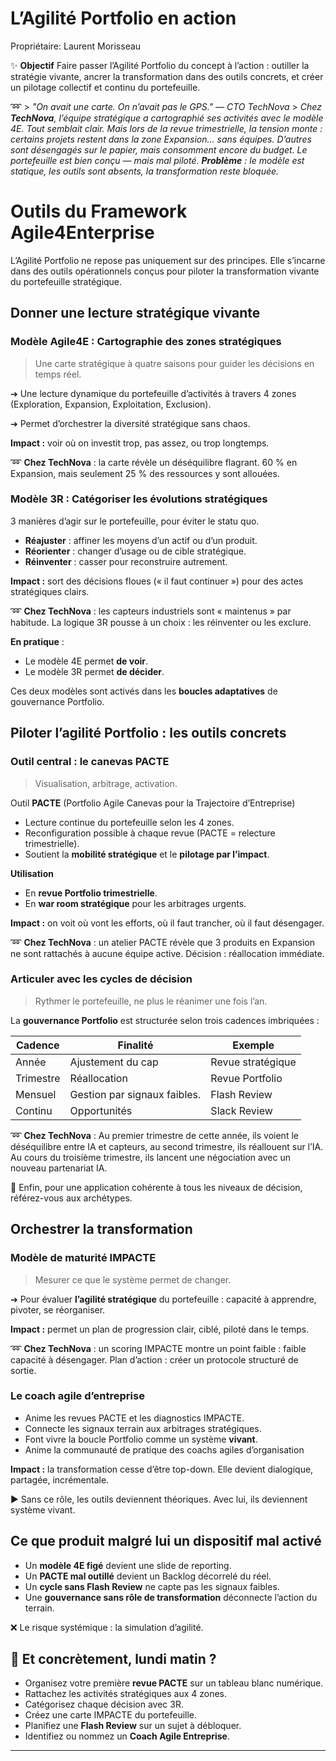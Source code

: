 # L’Agilité Portfolio en action

Propriétaire: Laurent Morisseau

✨ **Objectif** Faire passer l’Agilité Portfolio du concept à l’action : outiller la stratégie vivante, ancrer la transformation dans des outils concrets, et créer un pilotage collectif et continu du portefeuille.

➿ > *"On avait une carte. On n’avait pas le GPS." — CTO TechNova* > *Chez **TechNova**, l’équipe stratégique a cartographié ses activités avec le modèle 4E. Tout semblait clair. Mais lors de la revue trimestrielle, la tension monte : certains projets restent dans la zone Expansion… sans équipes. D’autres sont désengagés sur le papier, mais consomment encore du budget. Le portefeuille est bien conçu — mais mal piloté.* ***Problème** : le modèle est statique, les outils sont absents, la transformation reste bloquée.*

# Outils du Framework Agile4Enterprise

L’Agilité Portfolio ne repose pas uniquement sur des principes. Elle s’incarne dans des outils opérationnels conçus pour piloter la transformation vivante du portefeuille stratégique.

## Donner une lecture stratégique vivante

### **Modèle Agile4E** : **Cartographie des zones stratégiques**

> Une carte stratégique à quatre saisons pour guider les décisions en temps réel.
> 

➔ Une lecture dynamique du portefeuille d’activités à travers 4 zones (Exploration, Expansion, Exploitation, Exclusion).

➔ Permet d’orchestrer la diversité stratégique sans chaos.

**Impact :** voir où on investit trop, pas assez, ou trop longtemps.

➿ **Chez TechNova** : la carte révèle un déséquilibre flagrant. 60 % en Expansion, mais seulement 25 % des ressources y sont allouées.

### **Modèle 3R** : Catégoriser les évolutions stratégiques

3 manières d’agir sur le portefeuille, pour éviter le statu quo.

- **Réajuster** : affiner les moyens d’un actif ou d’un produit.
- **Réorienter** : changer d’usage ou de cible stratégique.
- **Réinventer** : casser pour reconstruire autrement.

**Impact :** sort des décisions floues (« il faut continuer ») pour des actes stratégiques clairs.

➿ **Chez TechNova** : les capteurs industriels sont « maintenus » par habitude. La logique 3R pousse à un choix : les réinventer ou les exclure.

**En pratique** :

- Le modèle 4E permet **de voir**.
- Le modèle 3R permet **de décider**.

Ces deux modèles sont activés dans les **boucles adaptatives** de gouvernance Portfolio.

## Piloter l’agilité Portfolio : les outils concrets

### **Outil central : le canevas PACTE**

> Visualisation, arbitrage, activation.
> 



Outil **PACTE** (Portfolio Agile Canevas pour la Trajectoire d’Entreprise)

- Lecture continue du portefeuille selon les 4 zones.
- Reconfiguration possible à chaque revue (PACTE = relecture trimestrielle).
- Soutient la **mobilité stratégique** et le **pilotage par l’impact**.

**Utilisation**

- En **revue Portfolio trimestrielle**.
- En **war room stratégique** pour les arbitrages urgents.

**Impact :** on voit où vont les efforts, où il faut trancher, où il faut désengager.

➿ **Chez TechNova** : un atelier PACTE révèle que 3 produits en Expansion ne sont rattachés à aucune équipe active. Décision : réallocation immédiate.

### Articuler avec les cycles de décision

> Rythmer le portefeuille, ne plus le réanimer une fois l’an.
> 

La **gouvernance Portfolio** est structurée selon trois cadences imbriquées :

| Cadence | Finalité | Exemple |
| --- | --- | --- |
| Année | Ajustement du cap | Revue stratégique |
| Trimestre | Réallocation | Revue Portfolio |
| Mensuel  | Gestion par signaux faibles. | Flash Review |
| Continu | Opportunités | Slack Review |

➿ **Chez TechNova** : Au premier trimestre de cette année, ils voient le déséquilibre entre IA et capteurs, au second trimestre, ils réallouent sur l’IA. Au cours du troisième trimestre, ils lancent une négociation avec un nouveau partenariat IA.

🚀 Enfin, pour une application cohérente à tous les niveaux de décision, référez-vous aux archétypes.

## Orchestrer la transformation

### Modèle de maturité **IMPACTE**

> Mesurer ce que le système permet de changer.
> 

➔ Pour évaluer **l’agilité stratégique** du portefeuille : capacité à apprendre, pivoter, se réorganiser.

**Impact :** permet un plan de progression clair, ciblé, piloté dans le temps.

➿ **Chez TechNova** : un scoring IMPACTE montre un point faible : faible capacité à désengager. Plan d’action : créer un protocole structuré de sortie.

### Le coach agile d’entreprise

- Anime les revues PACTE et les diagnostics IMPACTE.
- Connecte les signaux terrain aux arbitrages stratégiques.
- Font vivre la boucle Portfolio comme un système **vivant**.
- Anime la communauté de pratique des coachs agiles d’organisation

**Impact :** la transformation cesse d’être top-down. Elle devient dialogique, partagée, incrémentale.

► Sans ce rôle, les outils deviennent théoriques. Avec lui, ils deviennent système vivant.

## Ce que produit malgré lui un dispositif mal activé

- Un **modèle 4E figé** devient une slide de reporting.
- Un **PACTE mal outillé** devient un Backlog décorrelé du réel.
- Un **cycle sans Flash Review** ne capte pas les signaux faibles.
- Une **gouvernance sans rôle de transformation** déconnecte l’action du terrain.

❌ Le risque systémique : la simulation d’agilité.

## 📌 Et concrètement, lundi matin ?

- Organisez votre première **revue PACTE** sur un tableau blanc numérique.
- Rattachez les activités stratégiques aux 4 zones.
- Catégorisez chaque décision avec 3R.
- Créez une carte IMPACTE du portefeuille.
- Planifiez une **Flash Review** sur un sujet à débloquer.
- Identifiez ou nommez un **Coach Agile Entreprise**.

---

#